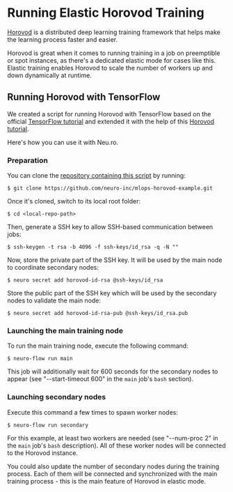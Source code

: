 # Running Elastic Horovod Training

[Horovod](https://github.com/horovod/horovod) is a distributed deep learning training framework that helps make the learning process faster and easier.

Horovod is great when it comes to running training in a job on preemptible or spot instances, as there's a dedicated elastic mode for cases like this. Elastic training enables Horovod to scale the number of workers up and down dynamically at runtime.

## Running Horovod with TensorFlow

We created a script for running Horovod with TensorFlow based on the official [TensorFlow tutorial](https://www.tensorflow.org/tutorials/quickstart/beginner) and extended it with the help of this [Horovod tutorial](https://horovod.readthedocs.io/en/stable/elastic.html).

Here's how you can use it with Neu.ro.

### Preparation

You can clone the [repository containing this script](https://github.com/neuro-inc/mlops-horovod-example) by running:

```text
$ git clone https://github.com/neuro-inc/mlops-horovod-example.git
```

Once it's cloned, switch to its local root folder:

```text
$ cd <local-repo-path>
```

Then, generate a SSH key to allow SSH-based communication between jobs:

```text
$ ssh-keygen -t rsa -b 4096 -f ssh-keys/id_rsa -q -N ""
```

Now, store the private part of the SSH key. It will be used by the main node to coordinate secondary nodes:

```text
$ neuro secret add horovod-id-rsa @ssh-keys/id_rsa
```

Store the public part of the SSH key which will be used by the secondary nodes to validate the main node:

```text
$ neuro secret add horovod-id-rsa-pub @ssh-keys/id_rsa.pub
```

### Launching the main training node

To run the main training node, execute the following command:

```text
$ neuro-flow run main
```

This job will additionally wait for 600 seconds for the secondary nodes to appear \(see "--start-timeout 600" in the `main` job's `bash` section\).

### Launching secondary nodes

Execute this command a few times to spawn worker nodes:

```text
$ neuro-flow run secondary
```

For this example, at least two workers are needed \(see "--num-proc 2" in the `main` job's `bash` description\). All of these worker nodes will be connected to the Horovod instance. 

You could also update the number of secondary nodes during the training process. Each of them will be connected and synchronized with the main training process - this is the main feature of Horovod in elastic mode.



